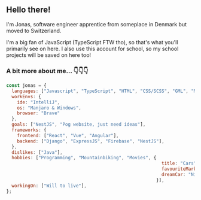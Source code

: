 <h2>Hello there!</h2>

<!--♥♥♥ ![Vue.js](https://img.shields.io/badge/vuejs-%2335495e.svg?style=for-the-badge&logo=vuedotjs&logoColor=%234FC08D) ♥♥♥ -->

I'm Jonas, software engineer apprentice from someplace in Denmark but moved to Switzerland.

I'm a big fan of JavaScript (TypeScript FTW tho), so that's what you'll primarily see on here.
I also use this account for school, so my school projects will be saved on here too!

<h3>A bit more about me... 👇👇👇</h3>

```javascript
const jonas = {
  languages: ["Javascript", "TypeScript", "HTML", "CSS/SCSS", "GML", "MySQL", "Python", "C#", "Java"],
  workEnvs: {
    ide: "IntelliJ",
    os: "Manjaro & Windows",
    browser: "Brave"
  },
  goals: ["NestJS", "Pog website, just need ideas"],
  frameworks: {
    frontend: ["React", "Vue", "Angular"],
    backend: ["Django", "ExpressJS", "Firebase", "NestJS"],
  },
  dislikes: ["Java"],
  hobbies: ["Programming", "Mountainbiking", "Movies", {
                                                          title: "Cars",
                                                          favouriteMarket: "JDM",
                                                          dreamCar: "Nissan R35"
                                                        }],
  workingOn: ["Will to live"],
};

```
